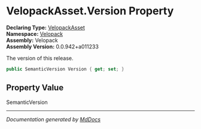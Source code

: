 ﻿<!--  
  <auto-generated>   
    The contents of this file were generated by a tool.  
    Changes to this file may be list if the file is regenerated  
  </auto-generated>   
-->

# VelopackAsset.Version Property

**Declaring Type:** [VelopackAsset](../index.md)  
**Namespace:** [Velopack](../../index.md)  
**Assembly:** Velopack  
**Assembly Version:** 0.0.942+a011233

 The version of this release. 

```csharp
public SemanticVersion Version { get; set; }
```

## Property Value

SemanticVersion

___

*Documentation generated by [MdDocs](https://github.com/ap0llo/mddocs)*
